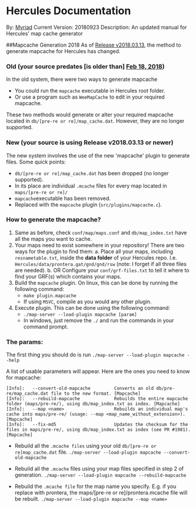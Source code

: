 # Hercules Documentation
By: [Myriad](http://herc.ws/board/topic/15868-guide-mapcache-generation-2018/)
Current Version: 20180923
Description: An updated manual for Hercules' map cache generator 

##Mapcache Generation 2018
As of [Release v2018.03.13](https://github.com/HerculesWS/Hercules/commit/d89690fbdbaa5dc78f98d96ee91403e329c12af1), the method to generate mapcache for Hercules has changed. 
### Old  (your source predates [is older than] [Feb 18, 2018](https://github.com/HerculesWS/Hercules/commit/60870581e1e2dd740751c1104299536975015b9e))

In the old system, there were two ways to generate mapcache

- You could run the `mapcache` executable in Hercules root folder.
- Or use a program such as `WeeMapCache` to edit in your required mapcache.

These two methods would generate or alter your required mapcache located in `db/[pre-re or re]/map_cache.dat`. However, they are no longer supported.

### New (your source is using Release v2018.03.13 or newer)

The new system involves the use of the new 'mapcache' plugin to generate files. Some quick points:

- `db/[pre-re or re]/map_cache.dat` has been dropped (no longer supported).
- In its place are individual `.mcache` files for every map located in `maps/[pre-re or re]/`
- `mapcache`executable has been removed.
- Replaced with the `mapcache` plugin (`src/plugins/mapcache.c`).

### How to generate the mapcache?

1. Same as before, check `conf/map/maps.conf` and `db/map_index.txt` have all the maps you want to cache.
2. Your maps need to exist somewhere in your repository! There are two ways for the plugin to find them:
    a. Place all your maps, including `resnametable.txt`, inside the **data folder** of your Hercules repo. I.e. `Hercules/data/prontera.gat/gnd/gnd/rsw` (note: I forget if all three files are needed).
    b. OR Configure your `conf/grf-files.txt` to tell it where to find your GRF(s) which contains your maps.
3. Build the `mapcache` plugin. On linux, this can be done by running the following command: 
    - `make plugin.mapcache`
    - If using `MSVC`, compile as you would any other plugin.
4. Execute plugin. This can be done using the following command:
    - `./map-server --load-plugin mapcache [param]`
    - In windows, just remove the `./` and run the commands in your command prompt.

### The params:

The first thing you should do is run 
`./map-server --load-plugin mapcache --help`

A list of usable parameters will appear. Here are the ones you need to know for mapcache:
```
[Info]:   --convert-old-mapcache         Converts an old db/pre-re/map_cache.dat file to the new format. [Mapcache]
[Info]:   --rebuild-mapcache             Rebuilds the entire mapcache folder (maps/pre-re/), using db/map_index.txt as index. [Mapcache]
[Info]:   --map <name>                   Rebuilds an individual map's cache into maps/pre-re/ (usage: --map <map_name_without_extension>). [Mapcache]
[Info]:   --fix-md5                      Updates the checksum for the files in maps/pre-re/, using db/map_index.txt as index (see PR #1981). [Mapcache]
```

- Rebuild all the `.mcache files` using your old `db/[pre-re or re]map_cache.dat` file.
`./map-server --load-plugin mapcache --convert-old-mapcache`

- Rebuild all the `.mcache` files using your map files specified in step 2 of generation.
`./map-server --load-plugin mapcache --rebuild-mapcache`

- Rebuild the `.mcache file` for the map name you specify. E.g. if you replace <name> with prontera, the maps/[pre-re or re]/prontera.mcache file will be rebuilt.
`./map-server --load-plugin mapcache --map <name>`
